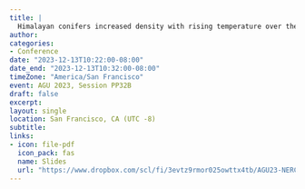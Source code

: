 ```yaml
---
title: |
  Himalayan conifers increased density with rising temperature over the past century (invited)
author: 
categories:
- Conference
date: "2023-12-13T10:22:00-08:00"
date_end: "2023-12-13T10:32:00-08:00"
timeZone: "America/San Francisco"
event: AGU 2023, Session PP32B
draft: false
excerpt: 
layout: single
location: San Francisco, CA (UTC -8)
subtitle: 
links:
- icon: file-pdf
  icon_pack: fas
  name: Slides
  url: "https://www.dropbox.com/scl/fi/3evtz9rmor025owttx4tb/AGU23-NERC-BI.pdf?rlkey=6o18vk0rm1dpgsx0r3f043nd2&dl=0"
---
```


